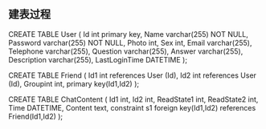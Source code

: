 ##  建表过程
CREATE TABLE User
(
Id int  primary key,
Name varchar(255) NOT NULL,
Password varchar(255) NOT NULL,
Photo int,
Sex int,
Email varchar(255),
Telephone varchar(255),
Question varchar(255),
Answer varchar(255),
Description varchar(255),
LastLoginTime  DATETIME
);

CREATE TABLE Friend
(
Id1 int references User (Id),
Id2 int references User (Id), 
Groupint int,
primary key(Id1,Id2)
);

CREATE TABLE ChatContent
(
Id1 int,
Id2 int, 
ReadState1 int,
ReadState2 int,
Time DATETIME,
Content text,
constraint s1 foreign key(Id1,Id2) references Friend(Id1,Id2)
);

